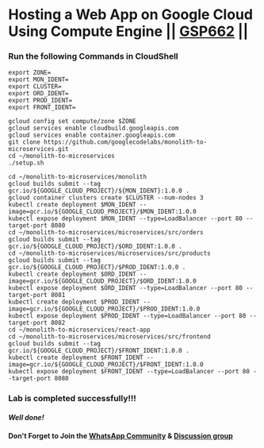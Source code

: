 # Hosting a Web App on Google Cloud Using Compute Engine || [GSP662](https://www.cloudskillsboost.google/focuses/11952?parent=catalog) ||

### Run the following Commands in CloudShell
```
export ZONE=
export MON_IDENT=
export CLUSTER=
export ORD_IDENT=
export PROD_IDENT=
export FRONT_IDENT=
```
```
gcloud config set compute/zone $ZONE
gcloud services enable cloudbuild.googleapis.com
gcloud services enable container.googleapis.com
git clone https://github.com/googlecodelabs/monolith-to-microservices.git
cd ~/monolith-to-microservices
./setup.sh

cd ~/monolith-to-microservices/monolith
gcloud builds submit --tag gcr.io/${GOOGLE_CLOUD_PROJECT}/${MON_IDENT}:1.0.0 .
gcloud container clusters create $CLUSTER --num-nodes 3
kubectl create deployment $MON_IDENT --image=gcr.io/${GOOGLE_CLOUD_PROJECT}/$MON_IDENT:1.0.0
kubectl expose deployment $MON_IDENT --type=LoadBalancer --port 80 --target-port 8080
cd ~/monolith-to-microservices/microservices/src/orders
gcloud builds submit --tag gcr.io/${GOOGLE_CLOUD_PROJECT}/$ORD_IDENT:1.0.0 .
cd ~/monolith-to-microservices/microservices/src/products
gcloud builds submit --tag gcr.io/${GOOGLE_CLOUD_PROJECT}/$PROD_IDENT:1.0.0 .
kubectl create deployment $ORD_IDENT --image=gcr.io/${GOOGLE_CLOUD_PROJECT}/$ORD_IDENT:1.0.0
kubectl expose deployment $ORD_IDENT --type=LoadBalancer --port 80 --target-port 8081
kubectl create deployment $PROD_IDENT --image=gcr.io/${GOOGLE_CLOUD_PROJECT}/$PROD_IDENT:1.0.0
kubectl expose deployment $PROD_IDENT --type=LoadBalancer --port 80 --target-port 8082
cd ~/monolith-to-microservices/react-app
cd ~/monolith-to-microservices/microservices/src/frontend
gcloud builds submit --tag gcr.io/${GOOGLE_CLOUD_PROJECT}/$FRONT_IDENT:1.0.0 .
kubectl create deployment $FRONT_IDENT --image=gcr.io/${GOOGLE_CLOUD_PROJECT}/$FRONT_IDENT:1.0.0
kubectl expose deployment $FRONT_IDENT --type=LoadBalancer --port 80 --target-port 8080
```

### Lab is completed successfully!!!

#### *Well done!*

#### Don't Forget to Join the [WhatsApp Community](https://chat.whatsapp.com/GHLPuwasldu3scnASF7JTA) & [Discussion group](https://chat.whatsapp.com/HskeXKTwaaw1duApXLAAhk)
